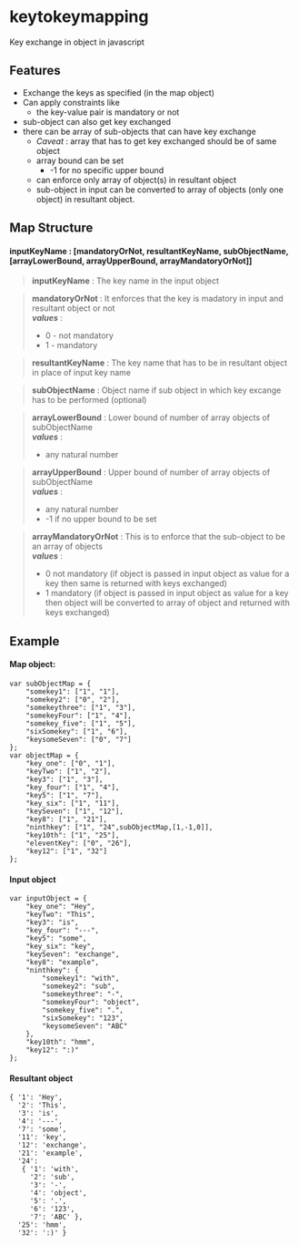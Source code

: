 # keytokeymapping
Key exchange in object in javascript

## Features
- Exchange the keys as specified (in the map object)
- Can apply constraints like 
    - the key-value pair is mandatory or not
- sub-object can also get key exchanged
- there can be array of sub-objects that can have key exchange
    - _Caveat_ : array that has to get key exchanged should be of same object
    - array bound can be set
        - -1 for no specific upper bound
    - can enforce only array of object(s) in resultant object
    - sub-object in input can be converted to array of objects (only one object) in resultant object.

## Map Structure
#### inputKeyName : [mandatoryOrNot, resultantKeyName, subObjectName, [arrayLowerBound, arrayUpperBound, arrayMandatoryOrNot]]

> __inputKeyName__ : The key name in the input object

> __mandatoryOrNot__ : It enforces that the key is madatory in input and resultant object or not  
> *__values__* : 
> - 0 - not mandatory
> - 1 - mandatory

> __resultantKeyName__ : The key name that has to be in resultant object in place of input key name

> __subObjectName__ : Object name if sub object in which key excange has to be performed (optional)

> __arrayLowerBound__ : Lower bound of number of array objects of subObjectName  
> *__values__* : 
> - any natural number

> __arrayUpperBound__ : Upper bound of number of array objects of subObjectName  
> *__values__* : 
> - any natural number
> - -1 if no upper bound to be set

> __arrayMandatoryOrNot__ : This is to enforce that the sub-object to be an array of objects   
> *__values__* :
> - 0 not mandatory (if object is passed in input object as value for a key then same is returned with keys exchanged)
> - 1 mandatory (if object is passed in input object as value for a key then object will be converted to array of object and returned with keys exchanged)

## Example

#### Map object:
```
var subObjectMap = {
    "somekey1": ["1", "1"],
    "somekey2": ["0", "2"],
    "somekeythree": ["1", "3"],
    "somekeyFour": ["1", "4"],
    "somekey_five": ["1", "5"],
    "sixSomekey": ["1", "6"],
    "keysomeSeven": ["0", "7"]
};
var objectMap = {
    "key_one": ["0", "1"],
    "keyTwo": ["1", "2"],
    "key3": ["1", "3"],
    "key_four": ["1", "4"],
    "key5": ["1", "7"],
    "key_six": ["1", "11"],
    "keySeven": ["1", "12"],
    "key8": ["1", "21"],
    "ninthkey": ["1", "24",subObjectMap,[1,-1,0]],
    "key10th": ["1", "25"],
    "eleventKey": ["0", "26"],
    "key12": ["1", "32"]
};
```

#### Input object
```
var inputObject = {
    "key_one": "Hey",
    "keyTwo": "This",
    "key3": "is",
    "key_four": "---",
    "key5": "some",
    "key_six": "key",
    "keySeven": "exchange",
    "key8": "example",
    "ninthkey": {
        "somekey1": "with",
        "somekey2": "sub",
        "somekeythree": "-",
        "somekeyFour": "object",
        "somekey_five": ".",
        "sixSomekey": "123",
        "keysomeSeven": "ABC"
    },
    "key10th": "hmm",
    "key12": ":)"
};
```

#### Resultant object
```
{ '1': 'Hey',
  '2': 'This',
  '3': 'is',
  '4': '---',
  '7': 'some',
  '11': 'key',
  '12': 'exchange',
  '21': 'example',
  '24':
   { '1': 'with',
     '2': 'sub',
     '3': '-',
     '4': 'object',
     '5': '.',
     '6': '123',
     '7': 'ABC' },
  '25': 'hmm',
  '32': ':)' }
```